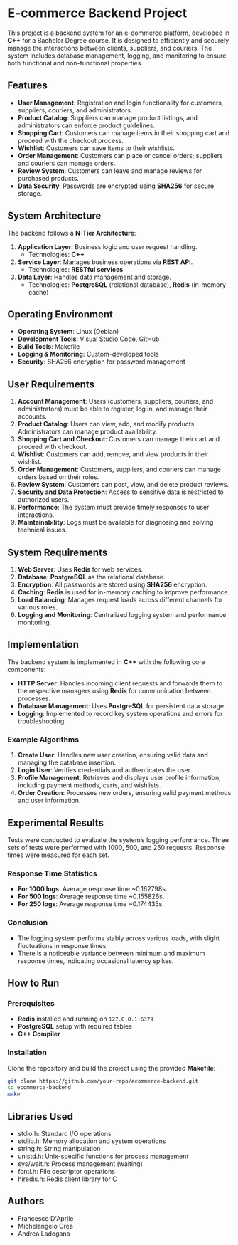 # E-commerce Backend Project

This project is a backend system for an e-commerce platform, developed in **C++** for a Bachelor Degree course. It is designed to efficiently and securely manage the interactions between clients, suppliers, and couriers. The system includes database management, logging, and monitoring to ensure both functional and non-functional properties.

## Features

- **User Management**: Registration and login functionality for customers, suppliers, couriers, and administrators.
- **Product Catalog**: Suppliers can manage product listings, and administrators can enforce product guidelines.
- **Shopping Cart**: Customers can manage items in their shopping cart and proceed with the checkout process.
- **Wishlist**: Customers can save items to their wishlists.
- **Order Management**: Customers can place or cancel orders; suppliers and couriers can manage orders.
- **Review System**: Customers can leave and manage reviews for purchased products.
- **Data Security**: Passwords are encrypted using **SHA256** for secure storage.

## System Architecture

The backend follows a **N-Tier Architecture**:

1. **Application Layer**: Business logic and user request handling.
   - Technologies: **C++**
2. **Service Layer**: Manages business operations via **REST API**.
   - Technologies: **RESTful services**
3. **Data Layer**: Handles data management and storage.
   - Technologies: **PostgreSQL** (relational database), **Redis** (in-memory cache)

## Operating Environment

- **Operating System**: Linux (Debian)
- **Development Tools**: Visual Studio Code, GitHub
- **Build Tools**: Makefile
- **Logging & Monitoring**: Custom-developed tools
- **Security**: SHA256 encryption for password management

## User Requirements

1. **Account Management**: Users (customers, suppliers, couriers, and administrators) must be able to register, log in, and manage their accounts.
2. **Product Catalog**: Users can view, add, and modify products. Administrators can manage product availability.
3. **Shopping Cart and Checkout**: Customers can manage their cart and proceed with checkout.
4. **Wishlist**: Customers can add, remove, and view products in their wishlist.
5. **Order Management**: Customers, suppliers, and couriers can manage orders based on their roles.
6. **Review System**: Customers can post, view, and delete product reviews.
7. **Security and Data Protection**: Access to sensitive data is restricted to authorized users.
8. **Performance**: The system must provide timely responses to user interactions.
9. **Maintainability**: Logs must be available for diagnosing and solving technical issues.

## System Requirements

1. **Web Server**: Uses **Redis** for web services.
2. **Database**: **PostgreSQL** as the relational database.
3. **Encryption**: All passwords are stored using **SHA256** encryption.
4. **Caching**: **Redis** is used for in-memory caching to improve performance.
5. **Load Balancing**: Manages request loads across different channels for various roles.
6. **Logging and Monitoring**: Centralized logging system and performance monitoring.

## Implementation

The backend system is implemented in **C++** with the following core components:

- **HTTP Server**: Handles incoming client requests and forwards them to the respective managers using **Redis** for communication between processes.
- **Database Management**: Uses **PostgreSQL** for persistent data storage.
- **Logging**: Implemented to record key system operations and errors for troubleshooting.

### Example Algorithms

1. **Create User**: Handles new user creation, ensuring valid data and managing the database insertion.
2. **Login User**: Verifies credentials and authenticates the user.
3. **Profile Management**: Retrieves and displays user profile information, including payment methods, carts, and wishlists.
4. **Order Creation**: Processes new orders, ensuring valid payment methods and user information.

## Experimental Results

Tests were conducted to evaluate the system’s logging performance. Three sets of tests were performed with 1000, 500, and 250 requests. Response times were measured for each set.

### Response Time Statistics

- **For 1000 logs**: Average response time ~0.162798s.
- **For 500 logs**: Average response time ~0.155826s.
- **For 250 logs**: Average response time ~0.174435s.

### Conclusion

- The logging system performs stably across various loads, with slight fluctuations in response times.
- There is a noticeable variance between minimum and maximum response times, indicating occasional latency spikes.

## How to Run

### Prerequisites

- **Redis** installed and running on `127.0.0.1:6379`
- **PostgreSQL** setup with required tables
- **C++ Compiler**

### Installation

Clone the repository and build the project using the provided **Makefile**:

```bash
git clone https://github.com/your-repo/ecommerce-backend.git
cd ecommerce-backend
make
```

## Libraries Used
- stdio.h: Standard I/O operations
- stdlib.h: Memory allocation and system operations
- string.h: String manipulation
- unistd.h: Unix-specific functions for process management
- sys/wait.h: Process management (waiting)
- fcntl.h: File descriptor operations
- hiredis.h: Redis client library for C

## Authors 
- Francesco D'Aprile
- Michelangelo Crea
- Andrea Ladogana
